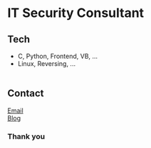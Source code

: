 # **IT Security Consultant**

## **Tech**

- C, Python, Frontend, VB, ...<br>
- Linux, Reversing, ...
  <br>
  <br>

## **Contact**

[Email](mailto:0xe82de@gmail.com)<br>
[Blog](https://velog.io/@0xe82de)<br>

### **Thank you**
